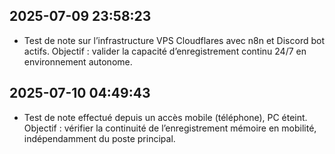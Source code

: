 ## 2025-07-09 23:58:23
- Test de note sur l’infrastructure VPS Cloudflares avec n8n et Discord bot actifs. Objectif : valider la capacité d’enregistrement continu 24/7 en environnement autonome.

## 2025-07-10 04:49:43
- Test de note effectué depuis un accès mobile (téléphone), PC éteint. Objectif : vérifier la continuité de l’enregistrement mémoire en mobilité, indépendamment du poste principal.

